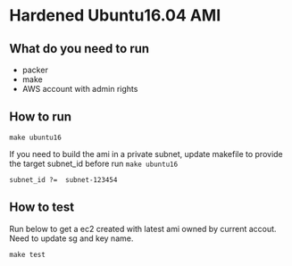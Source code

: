# Hardened Ubuntu16.04 AMI
## What do you need to run
 - packer
 - make
 - AWS account with admin rights

## How to run

```
make ubuntu16
```

If you need to build the ami in a private subnet, update makefile to provide the target subnet_id before run ```make ubuntu16```
```
subnet_id ?=  subnet-123454
```
## How to test
Run below to get a ec2 created with latest ami owned by current accout.
Need to update sg and key name.
```
make test
```

